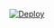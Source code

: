 

[![Deploy](https://www.herokucdn.com/deploy/button.png)](https://dashboard.heroku.com/new?template=https://github.com/1848490597/v2ray-heroku)


